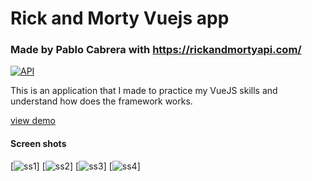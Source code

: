 # Rick and Morty Vuejs app
### Made by Pablo Cabrera with https://rickandmortyapi.com/

[![API](https://www.freeiconspng.com/uploads/pocket-mortys-cheats-icon-18.jpeg)](https://rickandmortyapi.com/)

This is an application that I made to practice my VueJS skills and understand how does the framework works.

[view demo]()

#### Screen shots
[![ss1](https://cdn.discordapp.com/attachments/410988894633590806/985893559339188284/unknown.png)]
[![ss2](https://cdn.discordapp.com/attachments/410988894633590806/985893804500459551/unknown.png)]
[![ss3](https://cdn.discordapp.com/attachments/410988894633590806/985893686946713710/Screenshot_20220613-080809_Chrome.jpg)]
[![ss4](https://cdn.discordapp.com/attachments/410988894633590806/985896403391881246/Screenshot_20220613-082012_Chrome.jpg)]
